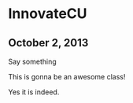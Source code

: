 # InnovateCU
## October 2, 2013

Say something

This is gonna be an awesome class!

Yes it is indeed.
